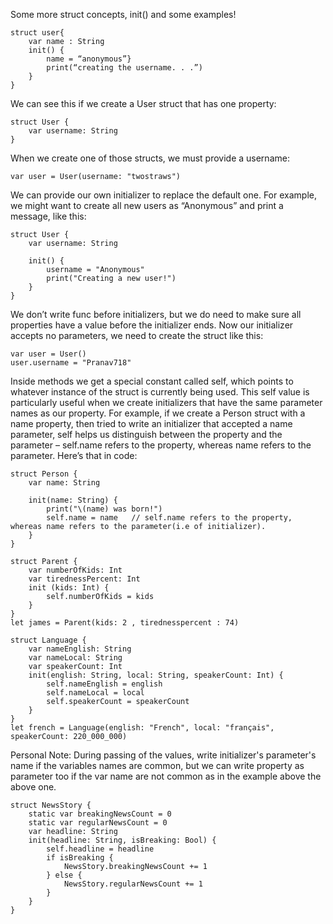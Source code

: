 Some more struct concepts, init() and some examples!

```
struct user{
	var name : String
	init() {
		name = “anonymous”}
		print(“creating the username. . .”)
	}
}
```

We can see this if we create a User struct that has one property:
```
struct User {
    var username: String
}
```

When we create one of those structs, we must provide a username:
```
var user = User(username: "twostraws")
```

We can provide our own initializer to replace the default one. For example, we might want to create all new users as “Anonymous” and print a message, like this:

```
struct User {
    var username: String

    init() {
        username = "Anonymous"
        print("Creating a new user!")
    }
}
```

We don’t write func before initializers, but we do need to make sure all properties have a value before the initializer ends.
Now our initializer accepts no parameters, we need to create the struct like this:
```
var user = User()
user.username = "Pranav718"
```

Inside methods we get a special constant called self, which points to whatever instance of the struct is currently being used. This self value is particularly useful when we create initializers that have the same parameter names as our property.
For example, if we create a Person struct with a name property, then tried to write an initializer that accepted a name parameter, self helps us distinguish between the property and the parameter – self.name refers to the property, whereas name refers to the parameter.
Here’s that in code:

```
struct Person {
    var name: String

    init(name: String) {
        print("\(name) was born!")
        self.name = name   // self.name refers to the property, whereas name refers to the parameter(i.e of initializer).
    }
}
```

```
struct Parent {
	var numberOfKids: Int
	var tirednessPercent: Int
	init (kids: Int) {
		self.numberOfKids = kids
	}
}
let james = Parent(kids: 2 , tirednesspercent : 74)
```

```
struct Language {
	var nameEnglish: String
	var nameLocal: String
	var speakerCount: Int
	init(english: String, local: String, speakerCount: Int) {
		self.nameEnglish = english
		self.nameLocal = local
		self.speakerCount = speakerCount
	}
}
let french = Language(english: "French", local: "français", speakerCount: 220_000_000)
```

Personal Note: During passing of the values, write initializer's parameter's name if the variables names are common, but we can write property as parameter too if the var name are not common as in the example above the above one.

```
struct NewsStory {
	static var breakingNewsCount = 0
	static var regularNewsCount = 0
	var headline: String
	init(headline: String, isBreaking: Bool) {
		self.headline = headline
		if isBreaking {
			NewsStory.breakingNewsCount += 1
		} else {
			NewsStory.regularNewsCount += 1
		}
	}
}
```
